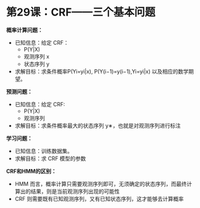 # 第29课：CRF——三个基本问题

**概率计算问题：**

* 已知信息：给定 CRF：
  * P(Y|X)
  * 观测序列 x
  * 状态序列 y
* 求解目标：求条件概率P(Yi=yi|x), P(Y(i−1)=y(i−1),Yi=yi|x) 以及相应的数学期望。

**预测问题：**

* 已知信息：给定 CRF:
  * P(Y|X)
  * 观测序列 
* 求解目标：求条件概率最大的状态序列 y∗，也就是对观测序列进行标注

**学习问题：**

* 已知信息：训练数据集。
* 求解目标：求 CRF 模型的参数

**CRF和HMM的区别：**

*  HMM 而言，概率计算只需要观测序列即可，无须确定的状态序列，而最终计算出的结果，则是当前观测序列出现的可能性
* CRF 则需要既有已知观测序列，又有已知状态序列，这才能够去计算概率

